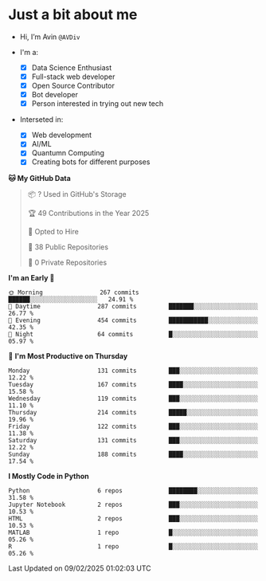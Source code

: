# Just a bit about me

- Hi, I’m Avin `@AVDiv`

- I'm a:
  - [x] Data Science Enthusiast
  - [x] Full-stack web developer
  - [x] Open Source Contributor
  - [x] Bot developer
  - [x] Person interested in trying out new tech
- Interseted in:
  - [x] Web development
  - [x] AI/ML
  - [x] Quantumn Computing
  - [x] Creating bots for different purposes 

<!--START_SECTION:waka-->
**🐱 My GitHub Data** 

> 📦 ? Used in GitHub's Storage 
 > 
> 🏆 49 Contributions in the Year 2025
 > 
> 💼 Opted to Hire
 > 
> 📜 38 Public Repositories 
 > 
> 🔑 0 Private Repositories 
 > 
**I'm an Early 🐤** 

```text
🌞 Morning                267 commits         ██████░░░░░░░░░░░░░░░░░░░   24.91 % 
🌆 Daytime                287 commits         ███████░░░░░░░░░░░░░░░░░░   26.77 % 
🌃 Evening                454 commits         ███████████░░░░░░░░░░░░░░   42.35 % 
🌙 Night                  64 commits          █░░░░░░░░░░░░░░░░░░░░░░░░   05.97 % 
```
📅 **I'm Most Productive on Thursday** 

```text
Monday                   131 commits         ███░░░░░░░░░░░░░░░░░░░░░░   12.22 % 
Tuesday                  167 commits         ████░░░░░░░░░░░░░░░░░░░░░   15.58 % 
Wednesday                119 commits         ███░░░░░░░░░░░░░░░░░░░░░░   11.10 % 
Thursday                 214 commits         █████░░░░░░░░░░░░░░░░░░░░   19.96 % 
Friday                   122 commits         ███░░░░░░░░░░░░░░░░░░░░░░   11.38 % 
Saturday                 131 commits         ███░░░░░░░░░░░░░░░░░░░░░░   12.22 % 
Sunday                   188 commits         ████░░░░░░░░░░░░░░░░░░░░░   17.54 % 
```


**I Mostly Code in Python** 

```text
Python                   6 repos             ████████░░░░░░░░░░░░░░░░░   31.58 % 
Jupyter Notebook         2 repos             ███░░░░░░░░░░░░░░░░░░░░░░   10.53 % 
HTML                     2 repos             ███░░░░░░░░░░░░░░░░░░░░░░   10.53 % 
MATLAB                   1 repo              █░░░░░░░░░░░░░░░░░░░░░░░░   05.26 % 
R                        1 repo              █░░░░░░░░░░░░░░░░░░░░░░░░   05.26 % 
```




 Last Updated on 09/02/2025 01:02:03 UTC
<!--END_SECTION:waka-->
